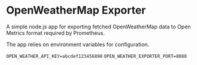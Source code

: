 # OpenWeatherMap Exporter

A simple node.js app for exporting fetched OpenWeatherMap data to Open Metrics format required by Prometheus.

The app relies on environment variables for configuration.

`OPEN_WEATHER_API_KEY=abcdef123456890`
`OPEN_WEATHER_EXPORTER_PORT=8080`
